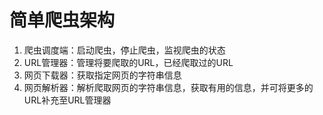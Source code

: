 # 简单爬虫架构

1. 爬虫调度端：启动爬虫，停止爬虫，监视爬虫的状态
2. URL管理器：管理将要爬取的URL，已经爬取过的URL
3. 网页下载器：获取指定网页的字符串信息
4. 网页解析器：解析爬取网页的字符串信息，获取有用的信息，并可将更多的URL补充至URL管理器